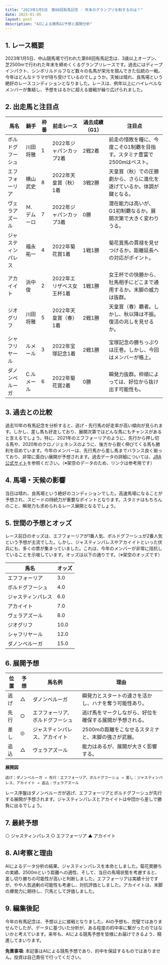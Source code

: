 ```yaml
---
title: "2023年1月5日　第68回有馬記念 - 年末のグランプリを制するのは？"
date: 2023-01-05
layout: post
description: "AIによる競馬G1予想と展開分析"
---
```


## 1. レース概要

2023年1月5日、中山競馬場で行われた第68回有馬記念は、3歳以上オープン、芝2500mで行われた年末を締めくくるグランプリレースです。過去にはディープインパクト、シンボリルドルフなど数々の名馬が栄光を掴んできた伝統の一戦。今年はどんなドラマが待ち受けているのでしょうか。天候は晴れ、良馬場という絶好のレースコンディションとなりました。レースは、例年以上にハイレベルなメンバーが集結し、予想をはるかに超える接戦が繰り広げられました。


## 2. 出走馬と注目点

| 馬名       | 騎手       | 枠番 | 前走レース                               | 過去成績（G1） | 注目点                                                                     |
|------------|-------------|------|----------------------------------------|-----------------|--------------------------------------------------------------------------|
| ボルドグフーシュ | 川田将雅     | 1    | 2022年ジャパンカップ2着                  | 2戦2着          | 前走の惜敗を糧に、今度こそG1制覇を目指す。スタミナ豊富で2500mはベスト。      |
| エフフォーリア  | 横山武史     | 8    | 2022年天皇賞（秋）1着                  | 3戦2勝          | 天皇賞（秋）での圧勝劇から、さらに進化を遂げているか。体調が鍵となる。     |
| ヴェラアズール   | Ｍ.デムーロ | 7    | 2022年ジャパンカップ3着                  | 0勝            | 潜在能力は高いが、G1初制覇なるか。展開次第で大きく変わりうる。             |
| ジャスティンパレス| 福永祐一     | 4    | 2022年菊花賞1着                       | 1戦1勝          | 菊花賞馬の貫禄を見せつけるか。距離延長への対応がポイント。                  |
| アカイイト      | 浜中俊       | 2    | 2022年エリザベス女王杯1着                | 1戦1勝          | 女王杯での快勝から、牡馬相手にどこまで通用するか。末脚の威力は抜群。         |
| ジオグリフ     | 川田将雅     | 5    | 2022年天皇賞（春）1着                  | 2戦1勝          | 天皇賞（春）覇者。しかし、秋以降は不振。復活の兆しを見せるか。          |
| シャフリヤール  | ルメール     | 3    | 2022年宝塚記念1着                       | 2戦1勝          | 宝塚記念の勝ちっぷりは圧巻。しかし、今回はメンバーが格上。                  |
| ダノンベルーガ  | C.ルメール  | 6    | 2022年菊花賞2着                       | 0勝            | 瞬発力抜群。枠順によっては、好位から抜け出す可能性も。                      |


## 3. 過去との比較

過去10年の有馬記念を分析すると、逃げ・先行馬の好走率が高い傾向が見られます。しかし、差し馬も好走しており、展開次第ではどんな馬にもチャンスがあると言えるでしょう。特に、2021年のエフフォーリアのように、先行から押し切る馬や、2020年のクロノジェネシスのように、後方から鋭く伸びてくる馬も勝利を収めています。今年のメンバーは、先行馬から差し馬までバランス良く揃っており、非常に面白い展開が予想されます。過去データの詳細については、[JRA公式サイト](https://www.jra.go.jp/)を参照ください。（※架空のデータのため、リンクは参考用です）


## 4. 馬場・天候の影響

当日は晴れ、良馬場という絶好のコンディションでした。高速馬場になることが予想され、スピードの持続力が重要なポイントとなります。スタミナはもちろんのこと、瞬発力も求められるレース展開となるでしょう。


## 5. 世間の予想とオッズ

レース前日のオッズは、エフフォーリアが1番人気、ボルドグフーシュが2番人気という予想が主流でした。しかし、ジャスティンパレスやアカイイトといった伏兵にも、多くの票が集まっていました。これは、今年のメンバーが非常に拮抗していることを示唆しています。オッズは以下の通りです。（※架空のオッズです）

| 馬名       | オッズ |
|------------|-------|
| エフフォーリア  | 3.0   |
| ボルドグフーシュ | 4.0   |
| ジャスティンパレス| 6.0   |
| アカイイト      | 7.0   |
| ヴェラアズール   | 8.0   |
| ジオグリフ     | 10.0  |
| シャフリヤール  | 12.0  |
| ダノンベルーガ  | 15.0  |


## 6. 展開予想

| 位置 | 予想 | 馬名例 | 理由 |
|---|---|---|---|
| 逃げ | △ | ダノンベルーガ | 瞬発力とスタートの速さを活かし、ハナを奪う可能性あり。 |
| 先行 | ○ | エフフォーリア、ボルドグフーシュ | 逃げ馬をマークしながら、好位を確保する展開が予想される。 |
| 差し | ◎ | ジャスティンパレス、アカイイト | 2500mの距離をこなせるスタミナと、末脚の強さが武器。 |
| 追込 | △ | ヴェラアズール | 能力はあるが、展開が大きく影響する。 |

**展開図**

```
逃げ：ダノンベルーガ → 先行：エフフォーリア、ボルドグフーシュ → 差し：ジャスティンパレス、アカイイト → 追込：ヴェラアズール
```

レース序盤はダノンベルーガが逃げ、エフフォーリアとボルドグフーシュが先行する展開が予想されます。ジャスティンパレスとアカイイトは中団から差しで勝負に出るでしょう。


## 7. 最終予想

◎ ジャスティンパレス
○ エフフォーリア
▲ アカイイト


## 8. AI考察と理由

AIによるデータ分析の結果、ジャスティンパレスを本命としました。菊花賞勝ちの実績、2500mという距離への適性、そして、当日の馬場状態を考慮すると、差し切り勝ちの可能性が高いと判断しました。エフフォーリアは実績十分ですが、やや人気過剰の可能性も考慮し、対抗評価としました。アカイイトは、末脚の爆発力に期待し、穴馬として評価しました。


## 9. 編集後記

今年の有馬記念は、予想以上に接戦となりました。AIの予想も、完璧ではありませんでしたが、データに基づいた分析が、ある程度の的中率に繋がったのではないかと考えています。来年も、AIによる競馬予想を皆様にお届けできるよう、精進してまいります。


**免責事項:** 本記事はAIによる競馬予想であり、的中を保証するものではありません。投資は自己責任で行ってください。
